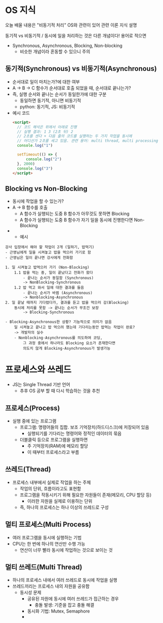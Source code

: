 # OS 지식

오늘 배울 내용은 "비동기적 처리"
OS와 관련이 있어 관련 이론 지식 설명

동기적 vs 비동기적 / 동시에 일을 처리하는 것은 다른 개념이다!
용어로 적으면
- Synchronous, Asynchronous, Blocking, Non-blocking
  - 비슷한 개념이라 혼동할 수 있으니 주의

## 동기적(Synchronous) vs 비동기적(Asynchronous)
- 순서대로 일이 마치는가?에 대한 여부
-  A -> B -> C 함수가 순서대로 호출 되었을 때, 순서대로 끝나는가?
-  즉, 실행 순서와 끝나는 순서가 동일한가에 대한 구분
   -  동일하면 동기적, 아니면 비동기적
   -  python: 동기적, JS: 비동기적
- 예시 코드
  ```html
  <script>
    // 코드 해석은 위에서 아래로 진행
    // 실행 결과: 1 3 (2초 뒤) 2
    // 2초를 센다 + 다음 줄의 코드를 실행하는 두 가지 작업을 동시에
    // 어디선가 2초를 세고 있음. 관련 용어: multi thread, multi processing
    console.log("1")

    setTimeout(() => {
        console.log("2")
    }, 2000)
    console.log("3")
  </script>
  ```
## Blocking vs Non-Blocking
- 동시에 작업을 할 수 있는가?
- A -> B 함수를 호출
  - A 함수가 실행되는 도중 B 함수가 아무것도 못하면 Blocking
  - A 함수가 실행되는 도중 B 함수가 자기 일을 동시에 진행한다면 Non-Blocking
- - 예시
```
강사 입장에서 해야 할 작업이 2개 (일하기, 밥먹기)
- 근영님에게 일을 시켜놓고 밥을 먹으러 가기로 함
- 근영님은 일이 끝나면 강사에게 전화함

1. 일 시켜놓고 밥먹으러 가기 (Non-Blocking)
    1.1 밥을 먹는 중, 일이 끝났다고 전화가 왔다
        - 끝나는 순서가 동일함 (Synchronous)
        -> NonBlocking-Synchronous
    1.2 밥 먹고 와서 일에 대한 결과를 들음
        - 끝나는 순서가 바뀜 (Asynchronous)
        -> Nonblocking-Asynchronous
2. 일 끝날 때까지 기다렸다가, 결과를 듣고 밥을 먹으러 감(Blocking)
    동시에 처리를 못함 -> 끝나는 순서가 무조건 보장
        -> Blocking-Synchronous

- Blocking-Asynchronous한 상황? 기능적으로 의미가 없음
    일 시켜놓고 끝나고 밥 먹으려 했는데 기다리는동안 밥먹는 작업이 완료? 
    -> 개발자의 실수
    - Nonblocking-Asynchronous를 의도하여 코딩,
        그 과정 중에서 하나라도 Blocking 요소가 존재한다면
        의도치 않게 Blocking-Asynchronous가 발생가능
```

# 프로세스와 쓰레드

- JS는 Single Thread 기반 언어
  - 추후 OS 공부 할 때 다시 학습하는 것을 추천

## 프로세스(Process)
- 실행 중에 있는 프로그램
  - 프로그램: 명령어들의 집합. 보조 기억장치(하드디스크)에 저장되어 있음
    - 실행되기를 기다리는 명령어와 정적인 데이터의 묶음
  - 더블클릭 등으로 프로그램을 실행하면
    - 주 기억장치(RAM)에 메모리 할당
    - 이 때부터 프로세스라고 부름

## 쓰레드(Thread)
- 프로세스 내부에서 실제로 작업을 하는 주체
  - 작업의 단위, 흐름이라고도 표현함
  - 프로그램을 작동시키기 위해 필요한 자원들이 존재(메모리, CPU 할당 등)
    - 이러한 자원을 실제로 이용하는 단위
  - 즉, 하나의 프로세스는 하나 이상의 쓰레드로 구성

## 멀티 프로세스(Multi Process)
- 여러 프로그램을 동시에 실행하는 기법
- CPU는 한 번에 하나의 연산만 수행 가능
  - 연산이 너무 빨라 동시에 작업하는 것으로 보이는 것

## 멀티 쓰레드(Multi Thread)
- 하나의 프로세스 내에서 여러 쓰레드로 동시에 작업을 실행
- 쓰레드끼리는 프로세스 내의 자원을 공유함
  - 동시성 문제
    - 공유된 자원에 동시에 여러 쓰레드가 접근하는 경우
      - 충돌 발생: 기준을 잡고 충돌 해결
    - 동시화 기법: Mutex, Semaphore
    - 